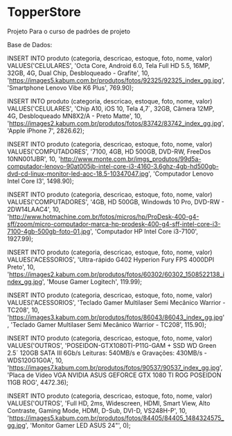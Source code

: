 # TopperStore

Projeto Para o curso de padrões de projeto

Base de Dados: 

INSERT INTO produto
(categoria, descricao, estoque, foto, nome, valor)
VALUES('CELULARES', 'Octa Core, Android 6.0, Tela Full HD 5.5, 16MP, 32GB, 4G, Dual Chip, Desbloqueado - Grafite', 10, 'https://images5.kabum.com.br/produtos/fotos/92325/92325_index_gg.jpg', 'Smartphone Lenovo Vibe K6 Plus', 769.90);

INSERT INTO produto
(categoria, descricao, estoque, foto, nome, valor)
VALUES('CELULARES', 'Chip A10, iOS 10, Tela 4,7´, 32GB, Câmera 12MP, 4G, Desbloqueado MN8X2/A - Preto Matte', 10, 'https://images2.kabum.com.br/produtos/fotos/83742/83742_index_gg.jpg', 'Apple iPhone 7', 2826.62);

INSERT INTO produto
(categoria, descricao, estoque, foto, nome, valor)
VALUES('COMPUTADORES', '7100, 4GB, HD 500GB, DVD-RW, FreeDos 10NN001JBR', 10, 'http://www.monte.com.br/imgs_produtos/99d5a-computador-lenovo-90at005jb-intel-core-i3-4160-3.6ghz-4gb-hd500gb-dvd-cd-linux-monitor-led-aoc-18.5-10347047.jpg', 'Computador Lenovo Intel Core I3', 1498.90);

INSERT INTO produto
(categoria, descricao, estoque, foto, nome, valor)
VALUES('COMPUTADORES', '4GB, HD 500GB, Windowds 10 Pro, DVD-RW - 2DW14LAAC4', 10, 'http://www.hotmachine.com.br/fotos/micros/hp/ProDesk-400-g4-sff/zoom/micro-computador-marca-hp-prodesk-400-g4-sff-intel-core-i3-7100-4gb-500gb-foto-01.jpg', 'Computador HP Intel Core i3-7100', 1927.99);

INSERT INTO produto
(categoria, descricao, estoque, foto, nome, valor)
VALUES('ACESSORIOS', 'Ultra-rápido G402 Hyperion Fury FPS 4000DPI Preto', 10, 'https://images2.kabum.com.br/produtos/fotos/60302/60302_1508522138_index_gg.jpg', 'Mouse Gamer Logitech', 119.99);

INSERT INTO produto
(categoria, descricao, estoque, foto, nome, valor)
VALUES('ACESSORIOS', 'Teclado Gamer Multilaser Semi Mecânico Warrior - TC208', 10, 'https://images3.kabum.com.br/produtos/fotos/86043/86043_index_gg.jpg', 'Teclado Gamer Multilaser Semi Mecânico Warrior - TC208', 115.90);

INSERT INTO produto
(categoria, descricao, estoque, foto, nome, valor)
VALUES('OUTROS', 'POSEIDON-GTX1080TI-P11G-GAM + SSD WD Green 2.5´ 120GB SATA III 6Gb/s Leituras: 540MB/s e Gravações: 430MB/s - WDS120G1G0A', 10, 'https://images7.kabum.com.br/produtos/fotos/90537/90537_index_gg.jpg', 'Placa de Vídeo VGA NVIDIA ASUS GEFORCE GTX 1080 TI ROG POSEIDON 11GB ROG', 4472.36);

INSERT INTO produto
(categoria, descricao, estoque, foto, nome, valor)
VALUES('OUTROS', 'Full HD, 2ms, Widescreen, HDMI, Smart View, Alto Contraste, Gaming Mode, HDMI, D-Sub, DVI-D, VS248H-P', 10, 'https://images5.kabum.com.br/produtos/fotos/84405/84405_1484324575_gg.jpg', 'Monitor Gamer LED ASUS 24"', 0);
